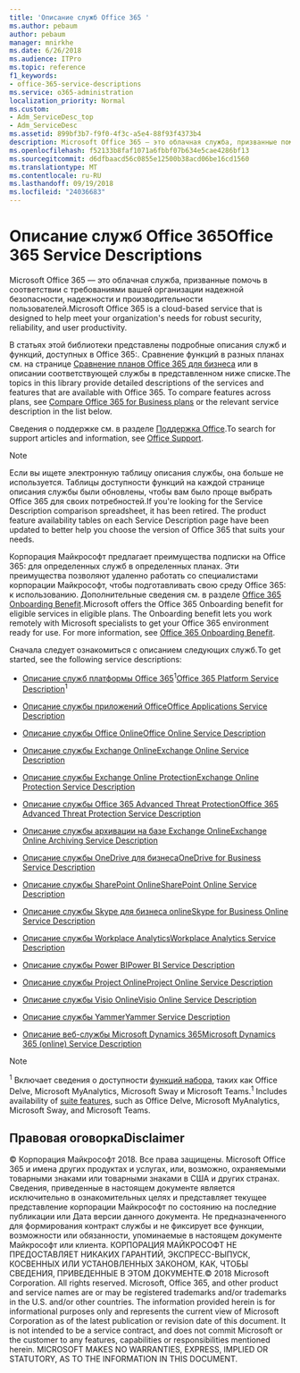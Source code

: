 ```yaml
---
title: 'Описание служб Office 365 '
ms.author: pebaum
author: pebaum
manager: mnirkhe
ms.date: 6/26/2018
ms.audience: ITPro
ms.topic: reference
f1_keywords:
- office-365-service-descriptions
ms.service: o365-administration
localization_priority: Normal
ms.custom:
- Adm_ServiceDesc_top
- Adm_ServiceDesc
ms.assetid: 899bf3b7-f9f0-4f3c-a5e4-88f93f4373b4
description: Microsoft Office 365 — это облачная служба, призванные помочь в соответствии с требованиями вашей организации надежной безопасности, надежности и производительности пользователей.
ms.openlocfilehash: f52133b8faf1071a6fbbf07b634e5cae4286bf13
ms.sourcegitcommit: d6dfbaacd56c0855e12500b38acd06be16cd1560
ms.translationtype: MT
ms.contentlocale: ru-RU
ms.lasthandoff: 09/19/2018
ms.locfileid: "24036683"
---
```

# <a name="office-365-service-descriptions"></a><span data-ttu-id="59a11-103">Описание служб Office 365</span><span class="sxs-lookup"><span data-stu-id="59a11-103">Office 365 Service Descriptions</span></span> 

<span data-ttu-id="59a11-104">Microsoft Office 365 — это облачная служба, призванные помочь в соответствии с требованиями вашей организации надежной безопасности, надежности и производительности пользователей.</span><span class="sxs-lookup"><span data-stu-id="59a11-104">Microsoft Office 365 is a cloud-based service that is designed to help meet your organization's needs for robust security, reliability, and user productivity.</span></span> 
  
<span data-ttu-id="59a11-p101">В статьях этой библиотеки представлены подробные описания служб и функций, доступных в Office 365:. Сравнение функций в разных планах см. на странице [Сравнение планов Office 365 для бизнеса](http://go.microsoft.com/fwlink/?LinkID=799177&amp;clcid=0x409) или в описании соответствующей службы в представленном ниже списке.</span><span class="sxs-lookup"><span data-stu-id="59a11-p101">The topics in this library provide detailed descriptions of the services and features that are available with Office 365. To compare features across plans, see [Compare Office 365 for Business plans](http://go.microsoft.com/fwlink/?LinkID=799177&amp;clcid=0x409) or the relevant service description in the list below.</span></span> 
  
<span data-ttu-id="59a11-107">Сведения о поддержке см. в разделе [Поддержка Office](https://support.office.com/).</span><span class="sxs-lookup"><span data-stu-id="59a11-107">To search for support articles and information, see [Office Support](https://support.office.com/).</span></span>
  
> [!NOTE]
> <span data-ttu-id="59a11-p102">Если вы ищете электронную таблицу описания службы, она больше не используется. Таблицы доступности функций на каждой странице описания службы были обновлены, чтобы вам было проще выбрать Office 365 для своих потребностей.</span><span class="sxs-lookup"><span data-stu-id="59a11-p102">If you're looking for the Service Description comparison spreadsheet, it has been retired. The product feature availability tables on each Service Description page have been updated to better help you choose the version of Office 365 that suits your needs.</span></span> 
  
<span data-ttu-id="59a11-p103">Корпорация Майкрософт предлагает преимущества подписки на Office 365: для определенных служб в определенных планах. Эти преимущества позволяют удаленно работать со специалистами корпорации Майкрософт, чтобы подготавливать свою среду Office 365: к использованию. Дополнительные сведения см. в разделе [Office 365 Onboarding Benefit](http://technet.microsoft.com/library/cb4d7c0f-ad86-4134-a5fe-92a250cd3003.aspx).</span><span class="sxs-lookup"><span data-stu-id="59a11-p103">Microsoft offers the Office 365 Onboarding benefit for eligible services in eligible plans. The Onboarding benefit lets you work remotely with Microsoft specialists to get your Office 365 environment ready for use. For more information, see [Office 365 Onboarding Benefit](http://technet.microsoft.com/library/cb4d7c0f-ad86-4134-a5fe-92a250cd3003.aspx).</span></span>
  
<span data-ttu-id="59a11-113">Сначала следует ознакомиться с описанием следующих служб.</span><span class="sxs-lookup"><span data-stu-id="59a11-113">To get started, see the following service descriptions:</span></span>
  
- <span data-ttu-id="59a11-114">[Описание служб платформы Office 365](office-365-platform-service-description/office-365-platform-service-description.md)<sup>1</sup></span><span class="sxs-lookup"><span data-stu-id="59a11-114">[Office 365 Platform Service Description](office-365-platform-service-description/office-365-platform-service-description.md)<sup>1</sup></span></span>
    
- [<span data-ttu-id="59a11-115">Описание службы приложений Office</span><span class="sxs-lookup"><span data-stu-id="59a11-115">Office Applications Service Description</span></span>](office-applications-service-description/office-applications-service-description.md)
    
- [<span data-ttu-id="59a11-116">Описание службы Office Online</span><span class="sxs-lookup"><span data-stu-id="59a11-116">Office Online Service Description</span></span>](office-online-service-description/office-online-service-description.md)
    
- [<span data-ttu-id="59a11-117">Описание службы Exchange Online</span><span class="sxs-lookup"><span data-stu-id="59a11-117">Exchange Online Service Description</span></span>](exchange-online-service-description/exchange-online-service-description.md)
    
- [<span data-ttu-id="59a11-118">Описание службы Exchange Online Protection</span><span class="sxs-lookup"><span data-stu-id="59a11-118">Exchange Online Protection Service Description</span></span>](exchange-online-protection-service-description/exchange-online-protection-service-description.md)
    
- [<span data-ttu-id="59a11-119">Описание службы Office 365 Advanced Threat Protection</span><span class="sxs-lookup"><span data-stu-id="59a11-119">Office 365 Advanced Threat Protection Service Description</span></span>](office-365-advanced-threat-protection-service-description.md)
    
- [<span data-ttu-id="59a11-120">Описание службы архивации на базе Exchange Online</span><span class="sxs-lookup"><span data-stu-id="59a11-120">Exchange Online Archiving Service Description</span></span>](exchange-online-archiving-service-description/exchange-online-archiving-service-description.md)
    
- [<span data-ttu-id="59a11-121">Описание службы OneDrive для бизнеса</span><span class="sxs-lookup"><span data-stu-id="59a11-121">OneDrive for Business Service Description</span></span>](onedrive-for-business-service-description.md)
    
- [<span data-ttu-id="59a11-122">Описание службы SharePoint Online</span><span class="sxs-lookup"><span data-stu-id="59a11-122">SharePoint Online Service Description</span></span>](sharepoint-online-service-description/sharepoint-online-service-description.md)
    
- [<span data-ttu-id="59a11-123">Описание службы Skype для бизнеса online</span><span class="sxs-lookup"><span data-stu-id="59a11-123">Skype for Business Online Service Description</span></span>](skype-for-business-online-service-description/skype-for-business-online-service-description.md)
    
- [<span data-ttu-id="59a11-124">Описание службы Workplace Analytics</span><span class="sxs-lookup"><span data-stu-id="59a11-124">Workplace Analytics Service Description</span></span>](workplace-analytics-service-description.md)
    
- [<span data-ttu-id="59a11-125">Описание службы Power BI</span><span class="sxs-lookup"><span data-stu-id="59a11-125">Power BI Service Description</span></span>](power-bi-service-description.md)
    
- [<span data-ttu-id="59a11-126">Описание службы Project Online</span><span class="sxs-lookup"><span data-stu-id="59a11-126">Project Online Service Description</span></span>](project-online-service-description/project-online-service-description.md)
    
- [<span data-ttu-id="59a11-127">Описание службы Visio Online</span><span class="sxs-lookup"><span data-stu-id="59a11-127">Visio Online Service Description</span></span>](visio-online-service-description/visio-online-service-description.md)
    
- [<span data-ttu-id="59a11-128">Описание службы Yammer</span><span class="sxs-lookup"><span data-stu-id="59a11-128">Yammer Service Description</span></span>](yammer-service-description/yammer-service-description.md)
    
- [<span data-ttu-id="59a11-129">Описание веб-службы Microsoft Dynamics 365</span><span class="sxs-lookup"><span data-stu-id="59a11-129">Microsoft Dynamics 365 (online) Service Description</span></span>](microsoft-dynamics-365-online-service-description.md)
    
> [!NOTE]
> <span data-ttu-id="59a11-130"><sup>1</sup> Включает сведения о доступности [функций набора](https://technet.microsoft.com/EN-US/library/office-365-suite-features.aspx), таких как Office Delve, Microsoft MyAnalytics, Microsoft Sway и Microsoft Teams.</span><span class="sxs-lookup"><span data-stu-id="59a11-130"><sup>1</sup> Includes availability of [suite features](https://technet.microsoft.com/EN-US/library/office-365-suite-features.aspx), such as Office Delve, Microsoft MyAnalytics, Microsoft Sway, and Microsoft Teams.</span></span> 
  
## <a name="disclaimer"></a><span data-ttu-id="59a11-131">Правовая оговорка</span><span class="sxs-lookup"><span data-stu-id="59a11-131">Disclaimer</span></span>

<span data-ttu-id="59a11-p104">© Корпорация Майкрософт 2018. Все права защищены. Microsoft Office 365 и имена других продуктах и услугах, или, возможно, охраняемыми товарными знаками или товарными знаками в США и других странах. Сведения, приведенные в настоящем документе является исключительно в ознакомительных целях и представляет текущее представление корпорации Майкрософт по состоянию на последние публикации или Дата версии данного документа. Не предназначенного для формирования контракт службы и не фиксирует все функции, возможности или обязанности, упоминаемые в настоящем документе Майкрософт или клиента. КОРПОРАЦИЯ МАЙКРОСОФТ НЕ ПРЕДОСТАВЛЯЕТ НИКАКИХ ГАРАНТИЙ, ЭКСПРЕСС-ВЫПУСК, КОСВЕННЫХ ИЛИ УСТАНОВЛЕННЫХ ЗАКОНОМ, КАК, ЧТОБЫ СВЕДЕНИЯ, ПРИВЕДЕННЫЕ В ЭТОМ ДОКУМЕНТЕ.</span><span class="sxs-lookup"><span data-stu-id="59a11-p104">© 2018 Microsoft Corporation. All rights reserved. Microsoft, Office 365, and other product and service names are or may be registered trademarks and/or trademarks in the U.S. and/or other countries. The information provided herein is for informational purposes only and represents the current view of Microsoft Corporation as of the latest publication or revision date of this document. It is not intended to be a service contract, and does not commit Microsoft or the customer to any features, capabilities or responsibilities mentioned herein. MICROSOFT MAKES NO WARRANTIES, EXPRESS, IMPLIED OR STATUTORY, AS TO THE INFORMATION IN THIS DOCUMENT.</span></span> 
  
